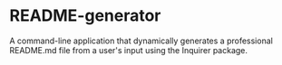 # README-generator
A command-line application that dynamically generates a professional README.md file from a user's input using the Inquirer package.
